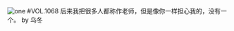 ![one](http://image.wufazhuce.com/FmWkBYtbM8fgLeEGKpV2IuiRO4rQ)
#VOL.1068
后来我把很多人都称作老师，但是像你一样担心我的，没有一个。 by 乌冬